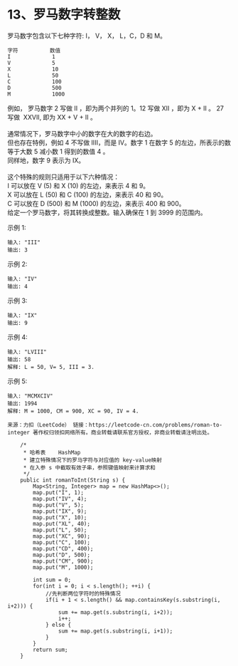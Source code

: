 13、罗马数字转整数
===
罗马数字包含以下七种字符: I， V， X， L，C，D 和 M。<br>
```
字符          数值
I             1
V             5
X             10
L             50
C             100
D             500
M             1000
```
例如， 罗马数字 2 写做 II ，即为两个并列的 1。12 写做 XII ，即为 X + II 。 27 写做  XXVII, 即为 XX + V + II 。<br>
<br>
通常情况下，罗马数字中小的数字在大的数字的右边。<br>
但也存在特例，例如 4 不写做 IIII，而是 IV。数字 1 在数字 5 的左边，所表示的数等于大数 5 减小数 1 得到的数值 4 。<br>
同样地，数字 9 表示为 IX。<br>
<br>
这个特殊的规则只适用于以下六种情况：<br>
I 可以放在 V (5) 和 X (10) 的左边，来表示 4 和 9。<br>
X 可以放在 L (50) 和 C (100) 的左边，来表示 40 和 90。<br>
C 可以放在 D (500) 和 M (1000) 的左边，来表示 400 和 900。<br>
给定一个罗马数字，将其转换成整数。输入确保在 1 到 3999 的范围内。<br>

示例 1:<br>
```
输入: "III"
输出: 3
```
示例 2:<br>
```
输入: "IV"
输出: 4
```
示例 3:<br>
```
输入: "IX"
输出: 9
```
示例 4:<br>
```
输入: "LVIII"
输出: 58
解释: L = 50, V= 5, III = 3.
```
示例 5:<br>
```
输入: "MCMXCIV"
输出: 1994
解释: M = 1000, CM = 900, XC = 90, IV = 4.
```

``
来源：力扣（LeetCode）
链接：https://leetcode-cn.com/problems/roman-to-integer
著作权归领扣网络所有。商业转载请联系官方授权，非商业转载请注明出处。
``


```
    /*
     * 哈希表    HashMap
     * 建立特殊情况下的罗马字符与对应值的 key-value映射
     * 在入参 s 中截取有效子串，参照键值映射来计算求和
     */
    public int romanToInt(String s) {
        Map<String, Integer> map = new HashMap<>();
        map.put("I", 1);
        map.put("IV", 4);
        map.put("V", 5);
        map.put("IX", 9);
        map.put("X", 10);
        map.put("XL", 40);
        map.put("L", 50);
        map.put("XC", 90);
        map.put("C", 100);
        map.put("CD", 400);
        map.put("D", 500);
        map.put("CM", 900);
        map.put("M", 1000);
        
        int sum = 0;
        for(int i = 0; i < s.length(); ++i) {
            //先判断两位字符时的特殊情况
            if(i + 1 < s.length() && map.containsKey(s.substring(i, i+2))) {
                sum += map.get(s.substring(i, i+2));
                i++;
            } else {
                sum += map.get(s.substring(i, i+1));
            }
        }
        return sum;
    }
```
